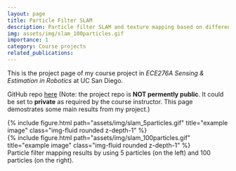 ```yaml
---
layout: page
title: Particle Filter SLAM
description: Particle filter SLAM and texture mapping based on differential-drive robot.
img: assets/img/slam_100particles.gif
importance: 1
category: Course projects
related_publications:
---
```

This is the project page of my course project in *ECE276A Sensing & Estimation in Robotics* at UC San Diego.

GitHub repo [here](https://github.com/Joyyy821/pf-slam) (Note: the project repo is **NOT permently public**. It could be set to **private** as required by the course instructor. This page demostrates some main results from my project.)

<div class="row">
    <div class="col-sm mt-3 mt-md-0">
        {% include figure.html path="assets/img/slam_5particles.gif" title="example image" class="img-fluid rounded z-depth-1" %}
    </div>
    <div class="col-sm mt-3 mt-md-0">
        {% include figure.html path="assets/img/slam_100particles.gif" title="example image" class="img-fluid rounded z-depth-1" %}
    </div>
</div>
<div class="caption">
    Particle filter mapping results by using 5 particles (on the left) and 100 particles (on the right).
</div>
